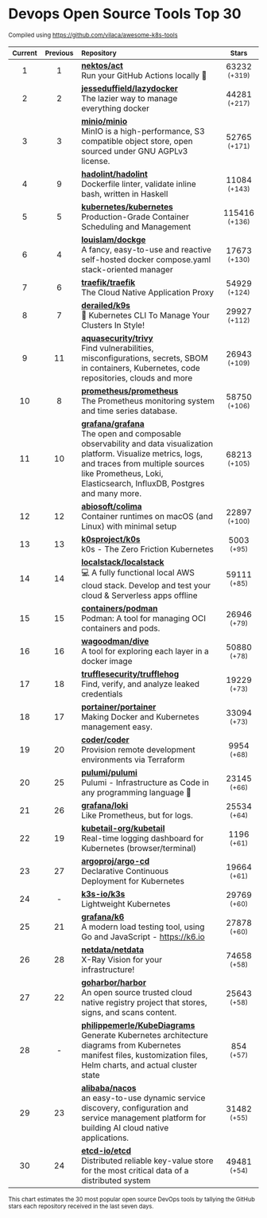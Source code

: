 # Devops Open Source Tools Top 30
<sup>Compiled using https://github.com/vilaca/awesome-k8s-tools</sup>
<div align="center">

|<sub>Current</sub>|<sub>Previous</sub>|<sub>Repository</sub>|<sub>Stars</sub>|
|:---:|:---:|:---|:---:|
|1|1|[**nektos/act**](https://github.com/nektos/act)<br/>Run your GitHub Actions locally 🚀|63232 <sup>(+319)</sup>|
|2|2|[**jesseduffield/lazydocker**](https://github.com/jesseduffield/lazydocker)<br/>The lazier way to manage everything docker|44281 <sup>(+217)</sup>|
|3|3|[**minio/minio**](https://github.com/minio/minio)<br/>MinIO is a high-performance, S3 compatible object store, open sourced under GNU AGPLv3 license.|52765 <sup>(+171)</sup>|
|4|9|[**hadolint/hadolint**](https://github.com/hadolint/hadolint)<br/>Dockerfile linter, validate inline bash, written in Haskell|11084 <sup>(+143)</sup>|
|5|5|[**kubernetes/kubernetes**](https://github.com/kubernetes/kubernetes)<br/>Production-Grade Container Scheduling and Management|115416 <sup>(+136)</sup>|
|6|4|[**louislam/dockge**](https://github.com/louislam/dockge)<br/>A fancy, easy-to-use and reactive self-hosted docker compose.yaml stack-oriented manager|17673 <sup>(+130)</sup>|
|7|6|[**traefik/traefik**](https://github.com/traefik/traefik)<br/>The Cloud Native Application Proxy|54929 <sup>(+124)</sup>|
|8|7|[**derailed/k9s**](https://github.com/derailed/k9s)<br/>🐶 Kubernetes CLI To Manage Your Clusters In Style!|29927 <sup>(+112)</sup>|
|9|11|[**aquasecurity/trivy**](https://github.com/aquasecurity/trivy)<br/>Find vulnerabilities, misconfigurations, secrets, SBOM in containers, Kubernetes, code repositories, clouds and more|26943 <sup>(+109)</sup>|
|10|8|[**prometheus/prometheus**](https://github.com/prometheus/prometheus)<br/>The Prometheus monitoring system and time series database.|58750 <sup>(+106)</sup>|
|11|10|[**grafana/grafana**](https://github.com/grafana/grafana)<br/>The open and composable observability and data visualization platform. Visualize metrics, logs, and traces from multiple sources like Prometheus, Loki, Elasticsearch, InfluxDB, Postgres and many more. |68213 <sup>(+105)</sup>|
|12|12|[**abiosoft/colima**](https://github.com/abiosoft/colima)<br/>Container runtimes on macOS (and Linux) with minimal setup|22897 <sup>(+100)</sup>|
|13|13|[**k0sproject/k0s**](https://github.com/k0sproject/k0s)<br/>k0s - The Zero Friction Kubernetes|5003 <sup>(+95)</sup>|
|14|14|[**localstack/localstack**](https://github.com/localstack/localstack)<br/>💻 A fully functional local AWS cloud stack. Develop and test your cloud & Serverless apps offline|59111 <sup>(+85)</sup>|
|15|15|[**containers/podman**](https://github.com/containers/podman)<br/>Podman: A tool for managing OCI containers and pods.|26946 <sup>(+79)</sup>|
|16|16|[**wagoodman/dive**](https://github.com/wagoodman/dive)<br/>A tool for exploring each layer in a docker image|50880 <sup>(+78)</sup>|
|17|18|[**trufflesecurity/trufflehog**](https://github.com/trufflesecurity/trufflehog)<br/>Find, verify, and analyze leaked credentials|19229 <sup>(+73)</sup>|
|18|17|[**portainer/portainer**](https://github.com/portainer/portainer)<br/>Making Docker and Kubernetes management easy.|33094 <sup>(+73)</sup>|
|19|20|[**coder/coder**](https://github.com/coder/coder)<br/>Provision remote development environments via Terraform|9954 <sup>(+68)</sup>|
|20|25|[**pulumi/pulumi**](https://github.com/pulumi/pulumi)<br/>Pulumi - Infrastructure as Code in any programming language 🚀|23145 <sup>(+66)</sup>|
|21|26|[**grafana/loki**](https://github.com/grafana/loki)<br/>Like Prometheus, but for logs.|25534 <sup>(+64)</sup>|
|22|19|[**kubetail-org/kubetail**](https://github.com/kubetail-org/kubetail)<br/>Real-time logging dashboard for Kubernetes (browser/terminal)|1196 <sup>(+61)</sup>|
|23|27|[**argoproj/argo-cd**](https://github.com/argoproj/argo-cd)<br/>Declarative Continuous Deployment for Kubernetes|19664 <sup>(+61)</sup>|
|24|-|[**k3s-io/k3s**](https://github.com/k3s-io/k3s)<br/>Lightweight Kubernetes|29769 <sup>(+60)</sup>|
|25|21|[**grafana/k6**](https://github.com/grafana/k6)<br/>A modern load testing tool, using Go and JavaScript - https://k6.io|27878 <sup>(+60)</sup>|
|26|28|[**netdata/netdata**](https://github.com/netdata/netdata)<br/>X-Ray Vision for your infrastructure!|74658 <sup>(+58)</sup>|
|27|22|[**goharbor/harbor**](https://github.com/goharbor/harbor)<br/>An open source trusted cloud native registry project that stores, signs, and scans content.|25643 <sup>(+58)</sup>|
|28|-|[**philippemerle/KubeDiagrams**](https://github.com/philippemerle/KubeDiagrams)<br/>Generate Kubernetes architecture diagrams from Kubernetes manifest files, kustomization files, Helm charts, and actual cluster state|854 <sup>(+57)</sup>|
|29|23|[**alibaba/nacos**](https://github.com/alibaba/nacos)<br/>an easy-to-use dynamic service discovery, configuration and service management platform for building AI cloud native applications.|31482 <sup>(+55)</sup>|
|30|24|[**etcd-io/etcd**](https://github.com/etcd-io/etcd)<br/>Distributed reliable key-value store for the most critical data of a distributed system|49481 <sup>(+54)</sup>|


</div>

<sub>This chart estimates the 30 most popular open source DevOps tools by tallying the GitHub stars each repository received in the last seven days.</sub>
